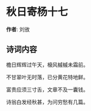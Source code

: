 # 秋日寄杨十七

**作者**: 刘攽

## 诗词内容

檐日辉辉过午天，榱风槭槭未霜前。

不甘翠叶无时落，已分黄花特地鲜。

富贵应须三寸舌，文章不及一囊钱。

诗翁白发经秋甚，为问穷愁有几篇。

